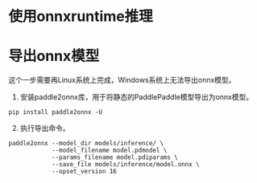 # 使用onnxruntime推理

# 导出onnx模型

这个一步需要再Linux系统上完成，Windows系统上无法导出onnx模型。

1. 安装paddle2onnx库，用于将静态的PaddlePaddle模型导出为onnx模型。
```shell
pip install paddle2onnx -U
```

2. 执行导出命令。
```shell
paddle2onnx --model_dir models/inference/ \
            --model_filename model.pdmodel \
            --params_filename model.pdiparams \
            --save_file models/inference/model.onnx \
            --opset_version 16
```